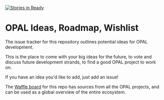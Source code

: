 [![Stories in Ready](https://badge.waffle.io/openhealthcare/opal-ideas.png?label=ready&title=Ready)](https://waffle.io/openhealthcare/opal-ideas)
# OPAL Ideas, Roadmap, Wishlist

The issue tracker for this repository outlines potential ideas for OPAL development. 

This is the place to come with your big ideas for the future, to vote and discuss future development strands, to find a good OPAL project to work on.

If you have an idea you'd like to add, just add an issue!

The [Waffle board](https://waffle.io/openhealthcare/opal-ideas) for this repo has sources from all the OPAL projects, and can be used as a global overview of the entire ecosystem. 
